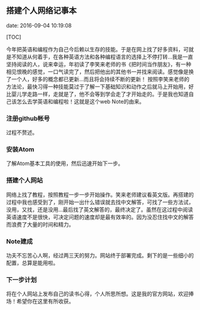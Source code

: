 ## 搭建个人网络记事本

date: 2016-09-04 10:19:08

[TOC]

今年把英语和编程作为自己今后赖以生存的技能。于是在网上找了好多资料，可就是不知道从何着手，在各种英语方法和各种编程语言的选择上不停打转...我是一直坚持阅读的人，说来幸运，年初读了李笑来老师的书《把时间当作朋友》，有一种相见恨晚的感觉，一口气读完了，然后把他出的其他书一并找来阅读。感觉像是换了一个人，好多的概念都已更新...而且将会持续不断的更新！
按照李笑来老师的方法论，最快习得一种技能莫过于了解一下基础知识和动作之后就马上开始用，好比婴儿学走路一样，走就是了，他不会等到学会走了才开始走的。于是我也知道自己该怎么去学英语和编程啦！这就是这个web Note的由来。

### 注册github帐号

过程不赘述。

### 安装Atom

了解Atom基本工具的使用，然后迅速开始下一步。

### 搭建个人网站

网络上找了教程，按照教程一步一步开始操作。笑来老师建议看英文版。再搭建的过程中我也感受到了，刚开始一出什么错误就去找中文解答，可找了一些方法试，没用，又找，还是没用...最后找了英文解答的，最终决定了。虽然在这过程中阅读英语速度不是很快，可决定问题的速度却是最有效率的。因为没忍住找中文的解答而浪费了大量的时间和精力。

### Note建成

功夫不忘苦心人啊，经过两三天的努力。网站终于部署完成。剩下的是一些细小的配置，总算是能用啦。

### 下一步计划

将在个人网站上发布自己的读书心得，个人所思所想。这是我的官方网站，欢迎捧场！希望你在这里有所收获。
